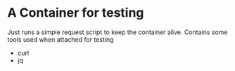 # A Container for testing

Just runs a simple request script to keep the container alive.
Contains some tools used when attached for testing

  - curl
  - jq 
